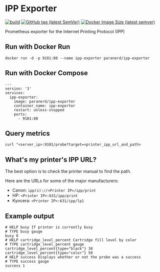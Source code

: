# IPP Exporter

[![build](https://github.com/paranerd/ipp-exporter/actions/workflows/main.yml/badge.svg)](https://github.com/paranerd/ipp-exporter/actions/workflows/main.yml)
[![GitHub tag (latest SemVer)](https://img.shields.io/github/v/tag/paranerd/ipp-exporter?label=Current%20Version&logo=github)](https://github.com/paranerd/ipp-exporter/tags)
[![Docker Image Size (latest semver)](https://shields.api-test.nl:/docker/image-size/paranerd/ipp-exporter?label=Image%20Size&logo=docker)](https://hub.docker.com/repository/docker/paranerd/ipp-exporter)

Prometheus exporter for the Internet Printing Protocol (IPP)

## Run with Docker Run
```
docker run -d -p 9101:80 --name ipp-exporter paranerd/ipp-exporter
```

## Run with Docker Compose

```
---
version: '3'
services:
  ipp-exporter:
    image: paranerd/ipp-exporter
    container_name: ipp-exporter
    restart: unless-stopped
    ports:
      - 9101:80

```

## Query metrics
```
curl "<server_ip>:9101/probe?target=<printer_ipp_url_and_path>
```

## What's my printer's IPP URL?
The best option is to check the printer manual to find the path.

Here are the URLs for some of the major manufacturers:

- Canon: `ipp(s)://<Printer IP>/ipp/print`
- HP: `<Printer IP>:631/ipp/print`
- Kyocera: `<Printer IP>:631/ipp/lp1`

## Example output
```
# HELP busy If printer is currently busy
# TYPE busy gauge
busy 0
# HELP cartridge_level_percent Cartridge fill level by color
# TYPE cartridge_level_percent gauge
cartridge_level_percent{type="black"} 30
cartridge_level_percent{type="color"} 50
# HELP success Displays whether or not the probe was a success
# TYPE success gauge
success 1
```
